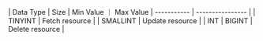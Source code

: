 | Data Type   | Size             | Min Value ｜ Max Value
| ----------- | ---------------- |
| TINYINT       |  Fetch resource  |
| SMALLINT       |  Update resource |
| INT
| BIGINT    |  Delete resource |